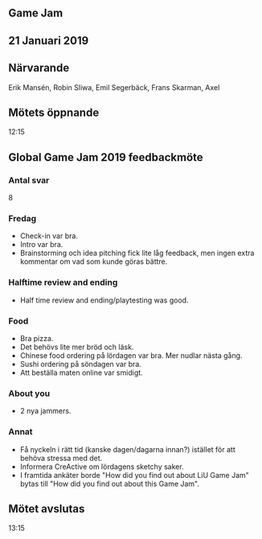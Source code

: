 ## Game Jam
## 21 Januari 2019

## Närvarande
Erik Mansén, Robin Sliwa, Emil Segerbäck, Frans Skarman, Axel 

## Mötets öppnande
12:15

## Global Game Jam 2019 feedbackmöte
### Antal svar
8

### Fredag
- Check-in var bra.
- Intro var bra.
- Brainstorming och idea pitching fick lite låg feedback, men ingen extra kommentar om vad som kunde göras bättre.

### Halftime review and ending
- Half time review and ending/playtesting was good.

### Food
- Bra pizza.
- Det behövs lite mer bröd och läsk.
- Chinese food ordering på lördagen var bra. Mer nudlar nästa gång.
- Sushi ordering på söndagen var bra.
- Att beställa maten online var smidigt.

### About you
- 2 nya jammers.

### Annat
- Få nyckeln i rätt tid (kanske dagen/dagarna innan?) istället för att behöva stressa med det.
- Informera CreActive om lördagens sketchy saker.
- I framtida ankäter borde "How did you find out about LiU Game Jam" bytas till "How did you find out about this Game Jam".

## Mötet avslutas
13:15
